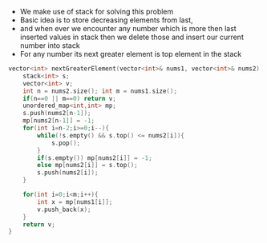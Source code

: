 - We make use of stack for solving this problem
- Basic idea is to store decreasing elements from last,
- and when ever we encounter any number which is more then last inserted values in stack then we delete those and insert our current number into stack
- For any number its next greater element is top element in the stack
```cpp
vector<int> nextGreaterElement(vector<int>& nums1, vector<int>& nums2) {
	stack<int> s;
	vector<int> v;
	int n = nums2.size(); int m = nums1.size();
	if(n==0 || m==0) return v;
	unordered_map<int,int> mp;
	s.push(nums2[n-1]);
	mp[nums2[n-1]] = -1;
	for(int i=n-2;i>=0;i--){
		while(!s.empty() && s.top() <= nums2[i]){
			s.pop();
		}
		if(s.empty()) mp[nums2[i]] = -1;
		else mp[nums2[i]] = s.top();
		s.push(nums2[i]);
	}

	for(int i=0;i<m;i++){
		int x = mp[nums1[i]];
		v.push_back(x);
	}
	return v;
}
```
